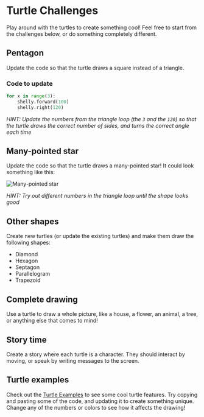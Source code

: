 # Turtle Challenges
Play around with the turtles to create something cool! Feel free to start from the challenges below, or do something completely different.

## Pentagon
Update the code so that the turtle draws a square instead of a triangle.

### Code to update
```python
for x in range(3):
    shelly.forward(100)
    shelly.right(120)
```

_HINT: Update the numbers from the triangle loop (the `3` and the `120`) so that the turtle draws the correct number of sides, and turns the correct angle each time_

## Many-pointed star
Update the code so that the turtle draws a many-pointed star! It could look something like this:

![Many-pointed star](https://i.imgur.com/uJR2FZO.png)

_HINT: Try out different numbers in the triangle loop until the shape looks good_

## Other shapes
Create new turtles (or update the existing turtles) and make them draw the following shapes:
- Diamond
- Hexagon
- Septagon
- Parallelogram
- Trapezoid

## Complete drawing
Use a turtle to draw a whole picture, like a house, a flower, an animal, a tree, or anything else that comes to mind!

## Story time
Create a story where each turtle is a character. They should interact by moving, or speak by writing messages to the screen.

## Turtle examples
Check out the [Turtle Examples](TurtleExamples.md) to see some cool turtle features. Try copying and pasting some of the code, and updating it to create something unique. Change any of the numbers or colors to see how it affects the drawing!